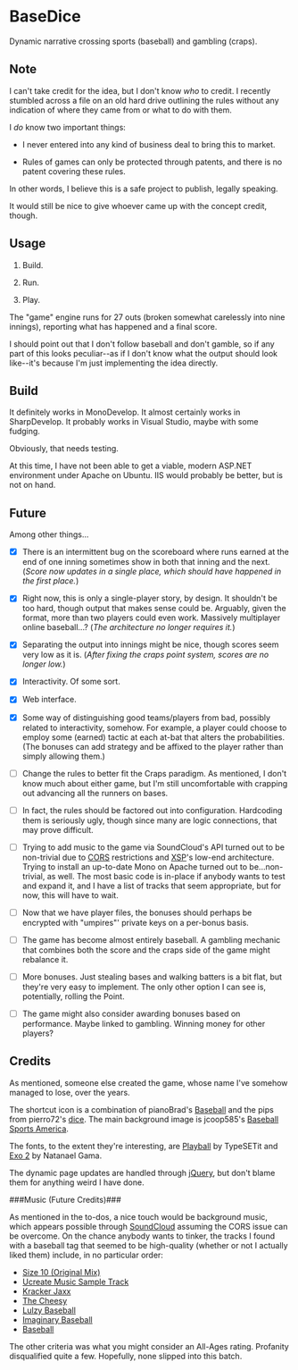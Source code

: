 BaseDice
========

Dynamic narrative crossing sports (baseball) and gambling (craps).

Note
----

I can't take credit for the idea, but I don't know _who_ to credit.  I recently stumbled across a file on an old hard drive outlining the rules without any indication of where they came from or what to do with them.

I _do_ know two important things:

 - I never entered into any kind of business deal to bring this to market.

 - Rules of games can only be protected through patents, and there is no patent covering these rules.

In other words, I believe this is a safe project to publish, legally speaking.

It would still be nice to give whoever came up with the concept credit, though.

Usage
-----

 1. Build.

 2. Run.

 3. Play.

The "game" engine runs for 27 outs (broken somewhat carelessly into nine innings), reporting what has happened and a final score.

I should point out that I don't follow baseball and don't gamble, so if any part of this looks peculiar--as if I don't know what the output should look like--it's because I'm just implementing the idea directly.

Build
-----

It definitely works in MonoDevelop. It almost certainly works in SharpDevelop. It probably works in Visual Studio, maybe with some fudging.

Obviously, that needs testing.

At this time, I have not been able to get a viable, modern ASP.NET environment under Apache on Ubuntu.  IIS would probably be better, but is not on hand.

Future
------

Among other things...

 - [X] There is an intermittent bug on the scoreboard where runs earned at the end of one inning sometimes show in both that inning and the next.  (_Score now updates in a single place, which should have happened in the first place._)

 - [X] Right now, this is only a single-player story, by design.  It shouldn't be too hard, though output that makes sense could be.  Arguably, given the format, more than two players could even work.  Massively multiplayer online baseball...?  (_The architecture no longer requires it._)

 - [X] Separating the output into innings might be nice, though scores seem very low as it is.  (_After fixing the craps point system, scores are no longer low._)

 - [X] Interactivity.  Of some sort.

 - [X] Web interface.

 - [X] Some way of distinguishing good teams/players from bad, possibly related to interactivity, somehow.  For example, a player could choose to employ some (earned) tactic at each at-bat that alters the probabilities.  (The bonuses can add strategy and be affixed to the player rather than simply allowing them.)

 - [ ] Change the rules to better fit the Craps paradigm.  As mentioned, I don't know much about either game, but I'm still uncomfortable with crapping out advancing all the runners on bases.

 - [ ] In fact, the rules should be factored out into configuration.  Hardcoding them is seriously ugly, though since many are logic connections, that may prove difficult.

 - [ ] Trying to add music to the game via SoundCloud's API turned out to be non-trivial due to [CORS](https://en.wikipedia.org/wiki/Cross-Origin_Resource_Sharing) restrictions and [XSP](https://en.wikipedia.org/wiki/XSP_%28software%29)'s low-end architecture.  Trying to install an up-to-date Mono on Apache turned out to be...non-trivial, as well.  The most basic code is in-place if anybody wants to test and expand it, and I have a list of tracks that seem appropriate, but for now, this will have to wait.

 - [ ] Now that we have player files, the bonuses should perhaps be encrypted with "umpires"' private keys on a per-bonus basis.

 - [ ] The game has become almost entirely baseball.  A gambling mechanic that combines both the score and the craps side of the game might rebalance it.

 - [ ] More bonuses.  Just stealing bases and walking batters is a bit flat, but they're very easy to implement.  The only other option I can see is, potentially, rolling the Point.

 - [ ] The game might also consider awarding bonuses based on performance.  Maybe linked to gambling.  Winning money for other players?

Credits
-------

As mentioned, someone else created the game, whose name I've somehow managed to lose, over the years.

The shortcut icon is a combination of pianoBrad's [Baseball](https://openclipart.org/detail/75919/baseball-by-pianobrad) and the pips from pierro72's [dice](https://openclipart.org/detail/181176/dice-by-pierro72-181176).  The main background image is jcoop585's [Baseball Sports America](http://pixabay.com/en/baseball-sports-america-192400/).

The fonts, to the extent they're interesting, are [Playball](https://www.google.com/fonts/specimen/Playball) by TypeSETit and [Exo 2](https://www.google.com/fonts/specimen/Exo+2) by Natanael Gama.

The dynamic page updates are handled through [jQuery](https://jquery.com/), but don't blame them for anything weird I have done.

###Music (Future Credits)###

As mentioned in the to-dos, a nice touch would be background music, which appears possible through [SoundCloud](https://soundcloud.com/) assuming the CORS issue can be overcome.  On the chance anybody wants to tinker, the tracks I found with a baseball tag that seemed to be high-quality (whether or not I actually liked them) include, in no particular order:

- [Size 10 (Original Mix)](https://soundcloud.com/ottoblucker/otto-bl-cker-size-10-original)
- [Ucreate Music Sample Track](https://soundcloud.com/madebyrobot/ucreate-music-sample-track)
- [Kracker Jaxx](https://soundcloud.com/jk-harris/krackerjaxx)
- [The Cheesy](https://soundcloud.com/ob3ple/the-cheesy-1)
- [Lulzy Baseball](https://soundcloud.com/lightningdude/lulzy-baseball)
- [Imaginary Baseball](https://soundcloud.com/tnyfrrro/imaginary-baseball)
- [Baseball](https://soundcloud.com/acloudintrousers/baseball)

The other criteria was what you might consider an All-Ages rating.  Profanity disqualified quite a few.  Hopefully, none slipped into this batch.

